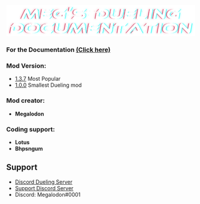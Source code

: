 <div align="center">
  <br />
  <p>
    <a href="https://megalodon-dueling.notion.site/megalodon-dueling/Meg-s-dueling-Documentation-14fded21b2e648039ed441fc13fb7431?v=5fad1d643458413bbc09149b9cf8c6e4"><img src="https://github.com/TheGreatMegalodon/Dueling-Component/blob/main/Megs_Dueling_Images_readme/ccca5aa0d97129436edbe864a8b1d47e_tab2.png" width="1000" alt="Megalodon-s-dueling-code" /></a>
  </p>
</div>


### For the Documentation [(Click here)](https://megalodon-dueling.notion.site/14fded21b2e648039ed441fc13fb7431?v=5fad1d643458413bbc09149b9cf8c6e4)

### Mod Version: 
* [1.3.7](https://github.com/TheGreatMegalodon/Megalodon-s-dueling-code/blob/main/Meg's%20Dueling%20Official.js) Most Popular
* [1.0.0](https://github.com/TheGreatMegalodon/Megalodon-s-dueling-code/blob/main/Unofficial%20Meg's%20Dueling.js) Smallest Dueling mod

### Mod creator: 
* **Megalodon**

### Coding support:
* **Lotus**
* **Bhpsngum**

## Support
* [Discord Dueling Server](https://discord.gg/MF7zwS89TU)
* [Support Discord Server](https://discord.gg/KXvCq4N)
* Discord: Megalodon#0001
